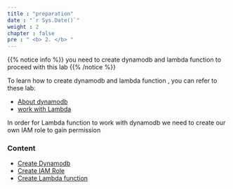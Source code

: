 ```yaml
---
title : "preparation"
date : "`r Sys.Date()`"
weight : 2
chapter : false
pre : " <b> 2. </b> "
---
```


{{% notice info %}}
you need to create dynamodb and lambda function to proceed with this lab 
{{% /notice %}}

To learn how to create dynamodb and lambda function ,  you can refer to these lab:
  - [About dynamodb](https://amazon-dynamodb-labs.com/)
  - [work with Lambda](https://aws.amazon.com/lambda/resources/workshops-and-tutorials/)

In order for Lambda function to work with dynamodb we need to create our own IAM role to gain permission 

### Content
  - [Create Dynamodb](2.1-PreparingDynamodb/)
  - [Create IAM Role](2.2-CreatingIAMRoles/)
  - [Create Lambda function](2.3-CreatingLambdaFunction/)